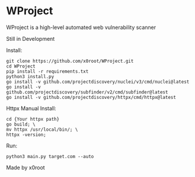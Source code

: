 # WProject
WProject is a high-level automated web vulnerability scanner

Still in Development

Install:
```
git clone https://github.com/x0root/WProject.git
cd WProject
pip install -r requirements.txt
python3 install.py
go install -v github.com/projectdiscovery/nuclei/v3/cmd/nuclei@latest
go install -v github.com/projectdiscovery/subfinder/v2/cmd/subfinder@latest
go install -v github.com/projectdiscovery/httpx/cmd/httpx@latest
```

Httpx Manual Install:
```
cd {Your httpx path}
go build; \
mv httpx /usr/local/bin/; \
httpx -version;
```

Run:
```
python3 main.py target.com --auto
```

Made by x0root
